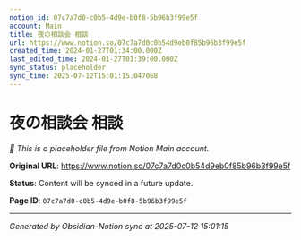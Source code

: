```yaml
---
notion_id: 07c7a7d0-c0b5-4d9e-b0f8-5b96b3f99e5f
account: Main
title: 夜の相談会 相談
url: https://www.notion.so/07c7a7d0c0b54d9eb0f85b96b3f99e5f
created_time: 2024-01-27T01:34:00.000Z
last_edited_time: 2024-01-27T01:39:00.000Z
sync_status: placeholder
sync_time: 2025-07-12T15:01:15.047068
---
```


# 夜の相談会 相談

*🔄 This is a placeholder file from Notion Main account.*

**Original URL**: https://www.notion.so/07c7a7d0c0b54d9eb0f85b96b3f99e5f

**Status**: Content will be synced in a future update.

**Page ID**: `07c7a7d0-c0b5-4d9e-b0f8-5b96b3f99e5f`

---

*Generated by Obsidian-Notion sync at 2025-07-12 15:01:15*
